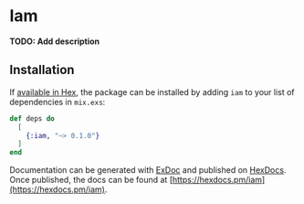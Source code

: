 # Iam

**TODO: Add description**

## Installation

If [available in Hex](https://hex.pm/docs/publish), the package can be installed
by adding `iam` to your list of dependencies in `mix.exs`:

```elixir
def deps do
  [
    {:iam, "~> 0.1.0"}
  ]
end
```

Documentation can be generated with [ExDoc](https://github.com/elixir-lang/ex_doc)
and published on [HexDocs](https://hexdocs.pm). Once published, the docs can
be found at [https://hexdocs.pm/iam](https://hexdocs.pm/iam).

